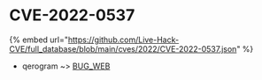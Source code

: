 # CVE-2022-0537
{% embed url="https://github.com/Live-Hack-CVE/full_database/blob/main/cves/2022/CVE-2022-0537.json" %}

* qerogram ~> [BUG_WEB](https://www.alice-snow.ru/2022/database/cve-2022-0537/bug_web-qerogram)